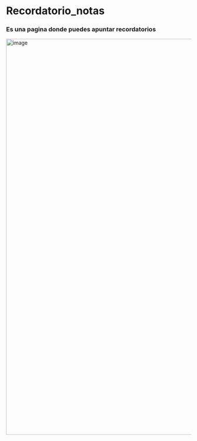 # Recordatorio_notas


### Es una pagina donde puedes apuntar recordatorios
<img width="1073" alt="image" src="https://user-images.githubusercontent.com/86807831/206921087-d6108d68-a1cf-4079-ae02-75340e8b242c.png">

